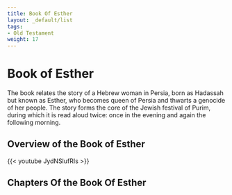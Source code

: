 ```yaml
---
title: Book Of Esther
layout: _default/list
tags:
- Old Testament
weight: 17
---
```


# Book of Esther

The book relates the story of a Hebrew woman in Persia, born as Hadassah but known as Esther, who becomes queen of Persia and thwarts a genocide of her people. The story forms the core of the Jewish festival of Purim, during which it is read aloud twice: once in the evening and again the following morning.

## Overview of the Book of Esther
{{< youtube JydNSlufRIs >}}

## Chapters Of the Book Of Esther

